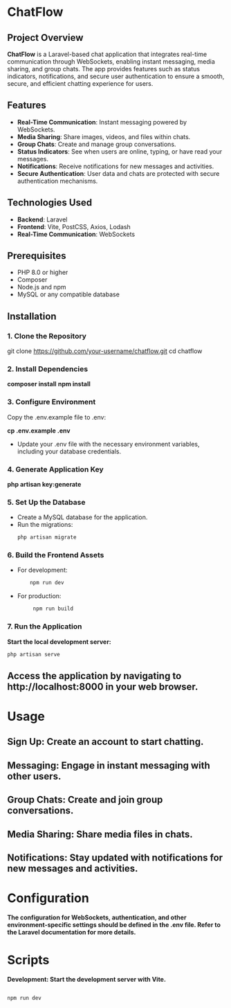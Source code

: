 # ChatFlow

## Project Overview

**ChatFlow** is a Laravel-based chat application that integrates real-time communication through WebSockets, enabling instant messaging, media sharing, and group chats. The app provides features such as status indicators, notifications, and secure user authentication to ensure a smooth, secure, and efficient chatting experience for users.

## Features

- **Real-Time Communication**: Instant messaging powered by WebSockets.
- **Media Sharing**: Share images, videos, and files within chats.
- **Group Chats**: Create and manage group conversations.
- **Status Indicators**: See when users are online, typing, or have read your messages.
- **Notifications**: Receive notifications for new messages and activities.
- **Secure Authentication**: User data and chats are protected with secure authentication mechanisms.

## Technologies Used

- **Backend**: Laravel
- **Frontend**: Vite, PostCSS, Axios, Lodash
- **Real-Time Communication**: WebSockets

## Prerequisites

- PHP 8.0 or higher
- Composer
- Node.js and npm
- MySQL or any compatible database


## Installation

### 1. Clone the Repository

git clone https://github.com/your-username/chatflow.git
cd chatflow


### 2. Install Dependencies

**composer install**
**npm install**

### 3. Configure Environment

Copy the .env.example file to .env:

**cp .env.example .env**
- Update your .env file with the necessary environment variables, including your database credentials.

### 4. Generate Application Key
**php artisan key:generate**

### 5. Set Up the Database
 - Create a MySQL database for the application.
 - Run the migrations:
   ``` bash
   php artisan migrate
   ```

### 6. Build the Frontend Assets
 - For development:
   ```bash
       npm run dev
   ```
 - For production:
     ```bash
          npm run build
   ```


### 7. Run the Application
**Start the local development server:**

```bash
php artisan serve
```

## Access the application by navigating to **http://localhost:8000** in your web browser.

# Usage
## Sign Up: Create an account to start chatting.
## Messaging: Engage in instant messaging with other users.
## Group Chats: Create and join group conversations.
## Media Sharing: Share media files in chats.
## Notifications: Stay updated with notifications for new messages and activities.

# Configuration
**The configuration for WebSockets, authentication, and other environment-specific settings should be defined in the .env file. Refer to the Laravel documentation for more details.**

# Scripts
**Development: Start the development server with Vite.**

```bash

npm run dev
```

